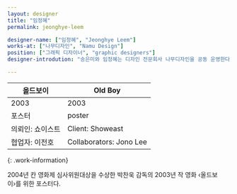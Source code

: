 ```yaml
---
layout: designer
title: "임정혜"
permalink: jeonghye-leem

designer-name: ["임정혜", "Jeonghye Leem"]
works-at: ["나무디자인", "Namu Design"]
position: ["그래픽 디자이너", "graphic designers"]
designer-introdution: "송은미와 임정혜는 디자인 전문회사 나무디자인을 공동 운영한다."

---
```


| 올드보이 | Old Boy |
|----------------|----------------|
| 2003 | 2003 |
| 포스터 | poster |
| 의뢰인: 쇼이스트 | Client: Showeast |
| 협업자: 이전호 | Collaborators: Jono Lee |
{: .work-information}

2004년 칸 영화제 심사위원대상을 수상한 박찬욱 감독의 2003년 작 영화 ‹올드보이›를 위한 포스터다.
